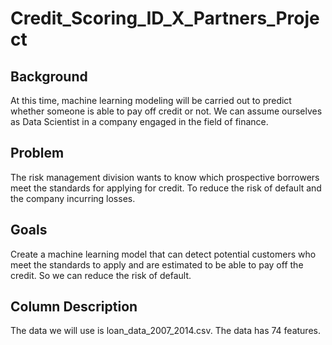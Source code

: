 # Credit_Scoring_ID_X_Partners_Project

## Background
At this time, machine learning modeling will be carried out to predict whether someone is able to pay off credit or not.
We can assume ourselves as Data Scientist in a company engaged in the field of finance.

## Problem
The risk management division wants to know which prospective borrowers meet the standards for applying for credit. To reduce the risk of default and the company incurring losses.

## Goals
Create a machine learning model that can detect potential customers who meet the standards to apply and are estimated to be able to pay off the credit. So we can reduce the risk of default.

## Column Description
The data we will use is loan_data_2007_2014.csv. The data has 74 features.
